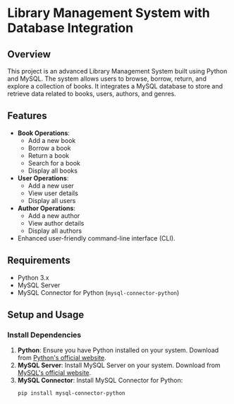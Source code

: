 # Library Management System with Database Integration

## Overview
This project is an advanced Library Management System built using Python and MySQL. The system allows users to browse, borrow, return, and explore a collection of books. It integrates a MySQL database to store and retrieve data related to books, users, authors, and genres.

## Features
- **Book Operations**:
  - Add a new book
  - Borrow a book
  - Return a book
  - Search for a book
  - Display all books
- **User Operations**:
  - Add a new user
  - View user details
  - Display all users
- **Author Operations**:
  - Add a new author
  - View author details
  - Display all authors
- Enhanced user-friendly command-line interface (CLI).

## Requirements
- Python 3.x
- MySQL Server
- MySQL Connector for Python (`mysql-connector-python`)

## Setup and Usage

### Install Dependencies
1. **Python**: Ensure you have Python installed on your system. Download from [Python's official website](https://www.python.org/).
2. **MySQL Server**: Install MySQL Server on your system. Download from [MySQL's official website](https://dev.mysql.com/downloads/mysql/).
3. **MySQL Connector**: Install MySQL Connector for Python:
   ```sh
   pip install mysql-connector-python
